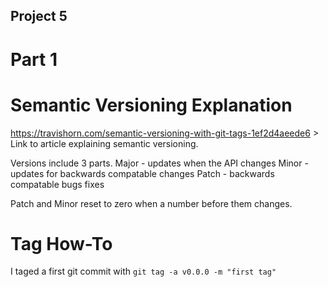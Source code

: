 ## Project 5 

# Part 1

# Semantic Versioning Explanation

https://travishorn.com/semantic-versioning-with-git-tags-1ef2d4aeede6 > Link to article explaining semantic versioning.

Versions include 3 parts. 
Major - updates when the API changes 
Minor - updates for backwards compatable changes
Patch - backwards compatable bugs fixes 

Patch and Minor reset to zero when a number before them changes. 

# Tag How-To 

I taged a first git commit with `git tag -a v0.0.0 -m "first tag"`


